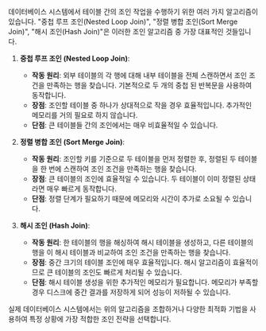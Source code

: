 데이터베이스 시스템에서 테이블 간의 조인 작업을 수행하기 위한 여러 가지 알고리즘이 있습니다. "중첩 루프 조인(Nested Loop Join)", "정렬 병합 조인(Sort Merge Join)", "해시 조인(Hash Join)"은 이러한 조인 알고리즘 중 가장 대표적인 것들입니다.

1. **중첩 루프 조인 (Nested Loop Join)**:
    
    - **작동 원리**: 외부 테이블의 각 행에 대해 내부 테이블을 전체 스캔하면서 조인 조건을 만족하는 행을 찾습니다. 기본적으로 두 개의 중첩 된 반복문을 사용하여 동작합니다.
    - **장점**: 조인할 테이블 중 하나가 상대적으로 작을 경우 효율적입니다. 추가적인 메모리를 거의 필요로 하지 않습니다.
    - **단점**: 큰 테이블들 간의 조인에서는 매우 비효율적일 수 있습니다.
2. **정렬 병합 조인 (Sort Merge Join)**:
    
    - **작동 원리**: 조인할 키를 기준으로 두 테이블을 먼저 정렬한 후, 정렬된 두 테이블을 한 번에 스캔하여 조인 조건을 만족하는 행을 찾습니다.
    - **장점**: 큰 테이블의 조인에 효율적일 수 있습니다. 두 테이블이 이미 정렬된 상태라면 매우 빠르게 동작합니다.
    - **단점**: 정렬 단계가 필요하기 때문에 메모리와 시간이 추가로 소요될 수 있습니다.
3. **해시 조인 (Hash Join)**:
    
    - **작동 원리**: 한 테이블의 행을 해싱하여 해시 테이블을 생성하고, 다른 테이블의 행을 이 해시 테이블과 비교하여 조인 조건을 만족하는 행을 찾습니다.
    - **장점**: 중간 크기의 테이블 조인에 매우 효율적입니다. 해시 알고리즘이 효율적이므로 큰 테이블의 조인도 빠르게 처리될 수 있습니다.
    - **단점**: 해시 테이블 생성을 위한 추가적인 메모리가 필요합니다. 메모리가 부족할 경우 디스크에 중간 결과를 저장하게 되어 성능이 저하될 수 있습니다.

실제 데이터베이스 시스템에서는 위의 알고리즘을 조합하거나 다양한 최적화 기법을 사용하여 특정 상황에 가장 적합한 조인 전략을 선택합니다.